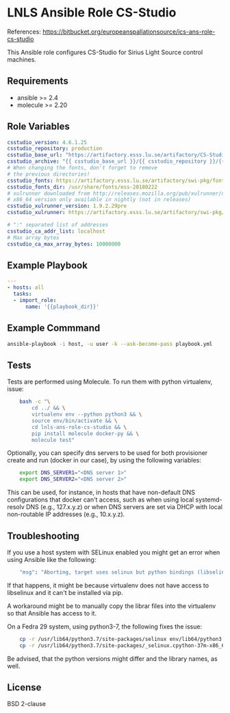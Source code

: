 LNLS Ansible Role CS-Studio
=======================

References: https://bitbucket.org/europeanspallationsource/ics-ans-role-cs-studio

This Ansible role configures CS-Studio for Sirius Light Source control machines.

## Requirements

- ansible >= 2.4
- molecule >= 2.20

## Role Variables

```yaml
csstudio_version: 4.6.1.25
csstudio_repository: production
csstudio_base_url: "https://artifactory.esss.lu.se/artifactory/CS-Studio"
csstudio_archive: "{{ csstudio_base_url }}/{{ csstudio_repository }}/{{ csstudio_version }}/cs-studio-ess-{{ csstudio_version }}-linux.gtk.x86_64.tar.gz"
# When changing the fonts, don't forget to remove
# the previous directories!
csstudio_fonts: https://artifactory.esss.lu.se/artifactory/swi-pkg/fonts/cs-studio-fonts-20180222.tgz
csstudio_fonts_dir: /usr/share/fonts/ess-20180222
# xulrunner downloaded from http://releases.mozilla.org/pub/xulrunner/nightly/2012/05/2012-05-13-03-32-04-mozilla-1.9.2/
# x86_64 version only available in nightly (not in releases)
csstudio_xulrunner_version: 1.9.2.29pre
csstudio_xulrunner: https://artifactory.esss.lu.se/artifactory/swi-pkg/xulrunner/xulrunner-{{ csstudio_xulrunner_version }}.en-US.linux-x86_64.tar.bz2

# ":" separated list of addresses
csstudio_ca_addr_list: localhost
# Max array bytes
csstudio_ca_max_array_bytes: 10000000
```

## Example Playbook

```yaml
---
- hosts: all
  tasks:
  - import_role:
      name: '{{playbook_dir}}'
```

## Example Commmand

```bash
ansible-playbook -i host, -u user -k --ask-become-pass playbook.yml
```

## Tests

Tests are performed using Molecule. To run them with python virtualenv, issue:

```bash
    bash -c "\
        cd ../ && \
        virtualenv env --python python3 && \
        source env/bin/activate && \
        cd lnls-ans-role-cs-studio && \
        pip install molecule docker-py && \
        molecule test"
```

Optionally, you can specify dns servers to be used for both
provisioner create and run (docker in our case), by using
the following variables:


```bash
    export DNS_SERVER1="<DNS server 1>"
    export DNS_SERVER2="<DNS server 2>"
```

This can be used, for instance, in hosts that have non-default
DNS configurations that docker can't access, such as when
using local systemd-resolv DNS (e.g., 127.x.y.z) or when DNS
servers are set via DHCP with local non-routable IP addresses
(e.g., 10.x.y.z).

## Troubleshooting

If you use a host system with SELinux enabled you might get an error when using
Ansible like the following:

```bash
    "msg": "Aborting, target uses selinux but python bindings (libselinux-python) aren't installed!"
```

If that happens, it might be because virtualenv does not have access to libselinux
and it can't be installed via pip.

A workaround might be to manually copy the librar files into the virtualenv
so that Ansible has access to it.

On a Fedra 29 system, using python3-7, the following fixes the issue:

```bash
    cp -r /usr/lib64/python3.7/site-packages/selinux env/lib64/python3.7/site-packages/
    cp -r /usr/lib64/python3.7/site-packages/_selinux.cpython-37m-x86_64-linux-gnu.so env/lib64/python3.7/site-packages/
```

Be advised, that the python versions might differ and the library names, as well.

## License

BSD 2-clause

